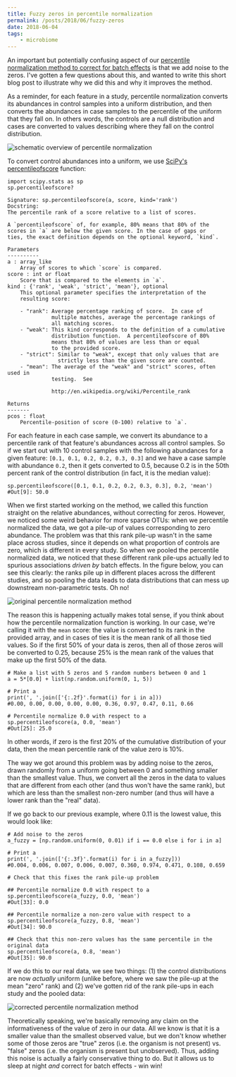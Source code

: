 ```yaml
---
title: Fuzzy zeros in percentile normalization
permalink: /posts/2018/06/fuzzy-zeros
date: 2018-06-04
tags:
    - microbiome
---
```


An important but potentially confusing aspect of our [percentile normalization method to correct for batch effects](http://journals.plos.org/ploscompbiol/article?id=10.1371/journal.pcbi.1006102) is that we add noise to the zeros.
I've gotten a few questions about this, and wanted to write this short blog post to illustrate why we did this and why it improves the method.

As a reminder, for each feature in a study, percentile normalization converts its abundances in control samples into a uniform distribution, and then converts the abundances in case samples to the percentile of the uniform that they fall on.
In others words, the controls are a null distribution and cases are converted to values describing where they fall on the control distribution.

![schematic overview of percentile normalization](/images/2018/06/Fig1_v5.png)

To convert control abundances into a uniform, we use [SciPy's percentileofscore](https://docs.scipy.org/doc/scipy/reference/generated/scipy.stats.percentileofscore.html) function:

```
import scipy.stats as sp
sp.percentileofscore?

Signature: sp.percentileofscore(a, score, kind='rank')
Docstring:
The percentile rank of a score relative to a list of scores.

A `percentileofscore` of, for example, 80% means that 80% of the
scores in `a` are below the given score. In the case of gaps or
ties, the exact definition depends on the optional keyword, `kind`.

Parameters
----------
a : array_like
    Array of scores to which `score` is compared.
score : int or float
    Score that is compared to the elements in `a`.
kind : {'rank', 'weak', 'strict', 'mean'}, optional
    This optional parameter specifies the interpretation of the
    resulting score:

    - "rank": Average percentage ranking of score.  In case of
              multiple matches, average the percentage rankings of
              all matching scores.
    - "weak": This kind corresponds to the definition of a cumulative
              distribution function.  A percentileofscore of 80%
              means that 80% of values are less than or equal
              to the provided score.
    - "strict": Similar to "weak", except that only values that are
                strictly less than the given score are counted.
    - "mean": The average of the "weak" and "strict" scores, often used in
              testing.  See

              http://en.wikipedia.org/wiki/Percentile_rank

Returns
-------
pcos : float
    Percentile-position of score (0-100) relative to `a`.
```

For each feature in each case sample, we convert its abundance to a percentile rank of that feature's abundances across all control samples.
So if we start out with 10 control samples with the following abundances for a given feature: `[0.1, 0.1, 0.2, 0.2, 0.3, 0.3]` and we have a case sample with abundance `0.2`, then it gets converted to 0.5, because 0.2 is in the 50th percent rank of the control distribution (in fact, it is the median value):

```
sp.percentileofscore([0.1, 0.1, 0.2, 0.2, 0.3, 0.3], 0.2, 'mean')
#Out[9]: 50.0
```

When we first started working on the method, we called this function straight on the relative abundances, without correcting for zeros.
However, we noticed some weird behavior for more sparse OTUs: when we percentile normalized the data, we got a pile-up of values corresponding to zero abundance.
The problem was that this rank pile-up wasn't in the same place across studies, since it depends on what proportion of controls are zero, which is different in every study.
So when we pooled the percentile normalized data, we noticed that these different rank pile-ups actually led to spurious associations _driven by_ batch effects.
In the figure below, you can see this clearly: the ranks pile up in different places across the different studies, and so pooling the data leads to data distributions that can mess up downstream non-parametric tests.
Oh no!

![original percentile normalization method](/images/2018/06/fuzzy_zeros_uncorrected.png)

The reason this is happening actually makes total sense, if you think about how the percentile normalization function is working.
In our case, we're calling it with the `mean` score: the value is converted to its rank in the provided array, and in cases of ties it is the mean rank of all those tied values.
So if the first 50% of your data is zeros, then all of those zeros will be converted to 0.25, because 25% is the mean rank of the values that make up the first 50% of the data.

```
# Make a list with 5 zeros and 5 random numbers between 0 and 1
a = 5*[0.0] + list(np.random.uniform(0, 1, 5))

# Print a
print(', '.join(['{:.2f}'.format(i) for i in a]))
#0.00, 0.00, 0.00, 0.00, 0.00, 0.36, 0.97, 0.47, 0.11, 0.66

# Percentile normalize 0.0 with respect to a
sp.percentileofscore(a, 0.0, 'mean')
#Out[25]: 25.0
```

In other words, if zero is the first 20% of the cumulative distribution of your data, then the mean percentile rank of the value zero is 10%.

The way we got around this problem was by adding noise to the zeros, drawn randomly from a uniform going between 0 and something smaller than the smallest value.
Thus, we convert all the zeros in the data to values that are different from each other (and thus won't have the same rank), but which are less than the smallest non-zero number (and thus will have a lower rank than the "real" data).

If we go back to our previous example, where 0.11 is the lowest value, this would look like:

```
# Add noise to the zeros
a_fuzzy = [np.random.uniform(0, 0.01) if i == 0.0 else i for i in a]

# Print a
print(', '.join(['{:.3f}'.format(i) for i in a_fuzzy]))
#0.004, 0.006, 0.007, 0.006, 0.007, 0.360, 0.974, 0.471, 0.108, 0.659

# Check that this fixes the rank pile-up problem

## Percentile normalize 0.0 with respect to a
sp.percentileofscore(a_fuzzy, 0.0, 'mean')
#Out[33]: 0.0

## Percentile normalize a non-zero value with respect to a
sp.percentileofscore(a_fuzzy, 0.8, 'mean')
#Out[34]: 90.0

## Check that this non-zero values has the same percentile in the original data
sp.percentileofscore(a, 0.8, 'mean')
#Out[35]: 90.0
```

If we do this to our real data, we see two things: (1) the control distributions are now _actually_ uniform (unlike before, where we saw the pile-up at the mean "zero" rank) and (2) we've gotten rid of the rank pile-ups in each study and the pooled data:

![corrected percentile normalization method](/images/2018/06/fuzzy_zeros_corrected.png)

Theoretically speaking, we're basically removing any claim on the informativeness of the value of zero in our data.
All we know is that it is a smaller value than the smallest observed value, but we don't know whether some of those zeros are "true" zeros (i.e. the organism is not present) vs. "false" zeros (i.e. the organism is present but unobserved).
Thus, adding this noise is actually a fairly conservative thing to do.
But it allows us to sleep at night _and_ correct for batch effects - win win!
